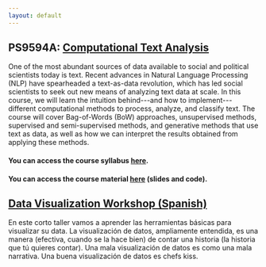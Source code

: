 ```yaml
---
layout: default
---
```


## PS9594A: [Computational Text Analysis](https://svallejovera.github.io/cpa_uwo/)
One of the most abundant sources of data available to social and political scientists today is text. Recent advances in Natural Language Processing (NLP) have spearheaded a text-as-data revolution, which has led social scientists to seek out new means of analyzing text data at scale. In this course, we will learn the intuition behind---and how to implement---different computational methods to process, analyze, and classify text. The course will cover Bag-of-Words (BoW) approaches, unsupervised methods, supervised and semi-supervised methods, and generative methods that use text as data, as well as how we can interpret the results obtained from applying these methods.  

#### You can access the course syllabus [here](https://svallejovera.github.io/files/9594A__Computational_Text_Analysis.pdf).

#### You can access the course material [here](https://svallejovera.github.io/cpa_uwo/) (slides and code).

## [Data Visualization Workshop (Spanish)](https://htmlpreview.github.io/?https://github.com/svallejovera/svallejovera.github.io/blob/master/files/Taller-de-Visualizacion-de-Datos.html)
En este corto taller vamos a aprender las herramientas básicas para visualizar su data. La visualización de datos, ampliamente entendida, es una manera (efectiva, cuando se la hace bien) de contar una historia (la historia que tú quieres contar). Una mala visualización de datos es como una mala narrativa. Una buena visualización de datos es chefs kiss.
